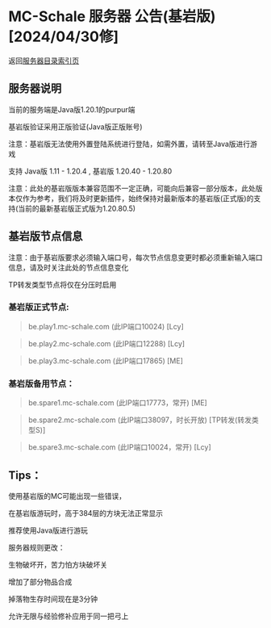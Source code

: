 # MC-Schale 服务器 公告(基岩版) [2024/04/30修]

返回[服务器目录索引页](https://www.mc-schale.com/othersites/Markdown/Index/)

## 服务器说明

当前的服务端是Java版1.20.1的purpur端

基岩版验证采用正版验证(Java版正版账号)

注意：基岩版无法使用外置登陆系统进行登陆，如需外置，请转至Java版进行游戏

支持 Java版 1.11 - 1.20.4 , 基岩版 1.20.40 - 1.20.80

注意：此处的基岩版版本兼容范围不一定正确，可能向后兼容一部分版本，此处版本仅作为参考，我们将及时更新插件，始终保持对最新版本的基岩版(正式版)的支持(当前的最新基岩版正式版为1.20.80.5)

## 基岩版节点信息

注意：由于基岩版要求必须输入端口号，每次节点信息变更时都必须重新输入端口信息，请及时关注此处的节点信息变化

TP转发类型节点将仅在分压时启用

### 基岩版正式节点:

>be.play1.mc-schale.com (此IP端口10024) [Lcy]

>be.play2.mc-schale.com (此IP端口12288) [Lcy]

>be.play3.mc-schale.com (此IP端口17865) [ME]

### 基岩版备用节点：

>be.spare1.mc-schale.com (此IP端口17773，常开) [ME]

>be.spare2.mc-schale.com (此IP端口38097，时长开放) [TP转发(转发类型S)]

>be.spare3.mc-schale.com (此IP端口10024，常开) [Lcy]

## Tips：

使用基岩版的MC可能出现一些错误，

在基岩版游玩时，高于384层的方块无法正常显示

推荐使用Java版进行游玩

服务器规则更改：

生物破坏开，苦力怕方块破坏关

增加了部分物品合成

掉落物生存时间现在是3分钟

允许无限与经验修补应用于同一把弓上